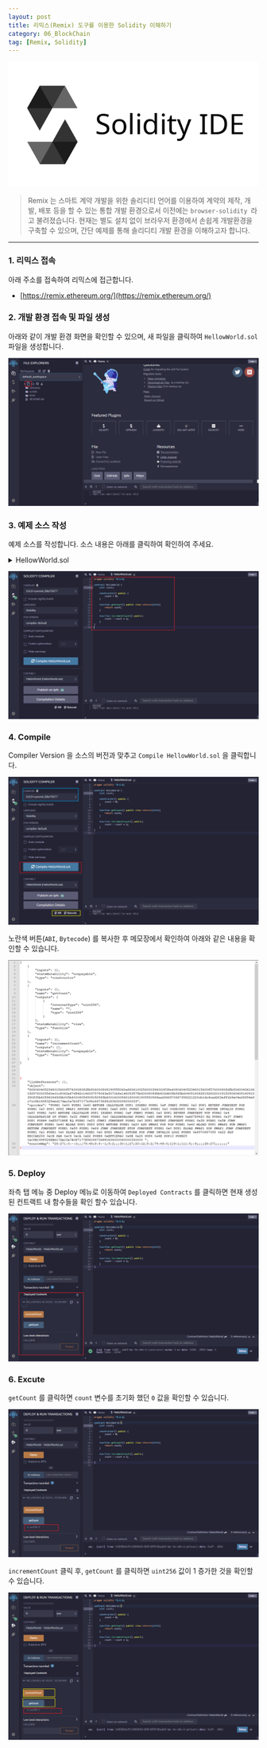 ```yaml
---
layout: post
title: 리믹스(Remix) 도구를 이용한 Solidity 이해하기
category: 06_BlockChain
tag: [Remix, Solidity]
---
```




![example](/assets/images/solidity0.png)

>  Remix 는 스마트 계약 개발을 위한 솔리디티 언어를 이용하여 계약의 제작, 개발, 배포 등을 할 수 있는 통합 개발 환경으로서 이전에는 `browser-solidity `라고 불려졌습니다. 현재는 별도 설치 없이 브라우저 환경에서 손쉽게 개발환경을 구축할 수 있으며, 간단 예제를 통해 솔리디티 개발 환경을 이해하고자 합니다.

---


### 1. 리믹스 접속 


아래 주소를 접속하여 리믹스에 접근합니다.

- [https://remix.ethereum.org/](https://remix.ethereum.org/)



### 2. 개발 환경 접속 및 파일 생성
아래와 같이 개발 환경 화면을 확인할 수 있으며, 새 파일을 클릭하여 `HellowWorld.sol` 파일을 생성합니다.


![example](/assets/images/solidity1.png)

 


### 3. 예제 소스 작성

예제 소스를 작성합니다. 
소스 내용은 아래를 클릭하여 확인하여 주세요.

<details>
<summary>HellowWorld.sol</summary>
<div markdown="1">

```solidity
pragma solidity ^0.6.0; 

contract HelloWorld { 
    uint count;
    
    constructor() public {
        count = 0;
    }
    
    function getCount() public view returns(uint){
        return count;
    }
    
    function incrementCount() public{
        count = count + 1;
    }
}
```
</div>
</details>


![example](/assets/images/solidity2.png)


### 4. Compile

Compiler Version 을 소스의 버전과 맞추고 `Compile HellowWorld.sol` 을 클릭합니다.

![example](/assets/images/solidity3.png)

노란색 버튼(`ABI`, `Bytecode`) 를 복사한 후 메모장에서 확인하여 아래와 같은 내용을 확인할 수 있습니다. 


![example](/assets/images/solidity4.png)



### 5. Deploy

좌측 탭 메뉴 중 Deploy 메뉴로 이동하여 `Deployed Contracts` 를 클릭하면 현재 생성된 컨트랙트 내 함수들을 확인 할수 있습니다.

![example](/assets/images/solidity5.png)


### 6. Excute

`getCount` 를 클릭하면 `count` 변수를 초기화 했던 `0` 값을 확인할 수 있습니다.

![example](/assets/images/solidity6.png)

 `incrementCount` 클릭 후, `getCount` 를 클릭하면 `uint256` 값이 1 증가한 것을 확인할 수 있습니다. 


![example](/assets/images/solidity7.png)






